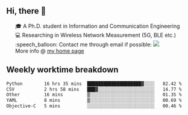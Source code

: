 <h2 > Hi, there 👋 </h3>

<div >
 <ul>
 🎓 A Ph.D. student in Information and Communication Engineering <br>
 💻 Researching in Wireless Network Measurement (5G, BLE etc.)<br>
 :speech_balloon: Contact me through email if possible: <a href="mailto:ethanjia@sjtu.edu.cn"><img src="https://img.shields.io/badge/-ethanjia@sjtu.edu.cn-c14438?style=plastic&logo=Gmail&logoColor=white&link=mailto:mailto:ethanjia@sjtu.edu.cn"></a> <br>
  More info @ <a href="https://haifengjia.github.io">my home page</a>
 </ul>
</div>

<h2 >
Weekly worktime breakdown
</h1>


<!--START_SECTION:waka-->

```txt
Python        16 hrs 35 mins  ████████████████████▓░░░░   82.42 %
CSV           2 hrs 58 mins   ███▓░░░░░░░░░░░░░░░░░░░░░   14.77 %
Other         16 mins         ▒░░░░░░░░░░░░░░░░░░░░░░░░   01.35 %
YAML          8 mins          ▒░░░░░░░░░░░░░░░░░░░░░░░░   00.69 %
Objective-C   5 mins          ░░░░░░░░░░░░░░░░░░░░░░░░░   00.46 %
```

<!--END_SECTION:waka-->


